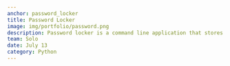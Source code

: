 ```yaml
---
anchor: password_locker
title: Password Locker
image: img/portfolio/password.png
description: Password locker is a command line application that stores your password in encrypted form. You can save passwords in this application and retrieve password for a perticular user ID. Password will be copied to the clipboard and clipboard will be cleared in 5 seconds. For each task you require a key. What if you forget the key? Then forget all your passwords.. I created this app for personal use and use it frequently. Headover to <a href="https://github.com/Pranav1999/battery_notifier">https://github.com/Pranav1999/battery_notifier</a> for more details.
team: Solo
date: July 13
category: Python
---
```

